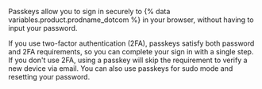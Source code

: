 Passkeys allow you to sign in securely to {% data variables.product.prodname_dotcom %} in your browser, without having to input your password.

If you use two-factor authentication (2FA), passkeys satisfy both password and 2FA requirements, so you can complete your sign in with a single step. If you don't use 2FA, using a passkey will skip the requirement to verify a new device via email. You can also use passkeys for sudo mode and resetting your password.
